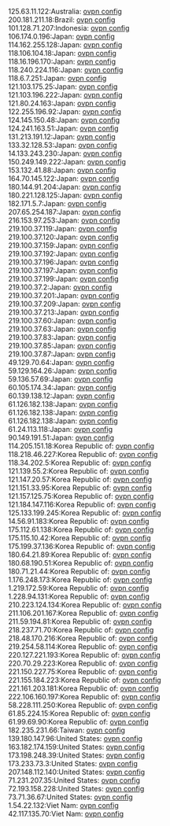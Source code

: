 125.63.11.122:Australia: [ovpn config](vpn/125_63_11_122.ovpn)  
200.181.211.18:Brazil: [ovpn config](vpn/200_181_211_18.ovpn)  
101.128.71.207:Indonesia: [ovpn config](vpn/101_128_71_207.ovpn)  
106.174.0.196:Japan: [ovpn config](vpn/106_174_0_196.ovpn)  
114.162.255.128:Japan: [ovpn config](vpn/114_162_255_128.ovpn)  
118.106.104.18:Japan: [ovpn config](vpn/118_106_104_18.ovpn)  
118.16.196.170:Japan: [ovpn config](vpn/118_16_196_170.ovpn)  
118.240.224.116:Japan: [ovpn config](vpn/118_240_224_116.ovpn)  
118.6.7.251:Japan: [ovpn config](vpn/118_6_7_251.ovpn)  
121.103.175.25:Japan: [ovpn config](vpn/121_103_175_25.ovpn)  
121.103.196.222:Japan: [ovpn config](vpn/121_103_196_222.ovpn)  
121.80.24.163:Japan: [ovpn config](vpn/121_80_24_163.ovpn)  
122.255.196.92:Japan: [ovpn config](vpn/122_255_196_92.ovpn)  
124.145.150.48:Japan: [ovpn config](vpn/124_145_150_48.ovpn)  
124.241.163.51:Japan: [ovpn config](vpn/124_241_163_51.ovpn)  
131.213.191.12:Japan: [ovpn config](vpn/131_213_191_12.ovpn)  
133.32.128.53:Japan: [ovpn config](vpn/133_32_128_53.ovpn)  
14.133.243.230:Japan: [ovpn config](vpn/14_133_243_230.ovpn)  
150.249.149.222:Japan: [ovpn config](vpn/150_249_149_222.ovpn)  
153.132.41.88:Japan: [ovpn config](vpn/153_132_41_88.ovpn)  
164.70.145.122:Japan: [ovpn config](vpn/164_70_145_122.ovpn)  
180.144.91.204:Japan: [ovpn config](vpn/180_144_91_204.ovpn)  
180.221.128.125:Japan: [ovpn config](vpn/180_221_128_125.ovpn)  
182.171.5.7:Japan: [ovpn config](vpn/182_171_5_7.ovpn)  
207.65.254.187:Japan: [ovpn config](vpn/207_65_254_187.ovpn)  
216.153.97.253:Japan: [ovpn config](vpn/216_153_97_253.ovpn)  
219.100.37.119:Japan: [ovpn config](vpn/219_100_37_119.ovpn)  
219.100.37.120:Japan: [ovpn config](vpn/219_100_37_120.ovpn)  
219.100.37.159:Japan: [ovpn config](vpn/219_100_37_159.ovpn)  
219.100.37.192:Japan: [ovpn config](vpn/219_100_37_192.ovpn)  
219.100.37.196:Japan: [ovpn config](vpn/219_100_37_196.ovpn)  
219.100.37.197:Japan: [ovpn config](vpn/219_100_37_197.ovpn)  
219.100.37.199:Japan: [ovpn config](vpn/219_100_37_199.ovpn)  
219.100.37.2:Japan: [ovpn config](vpn/219_100_37_2.ovpn)  
219.100.37.201:Japan: [ovpn config](vpn/219_100_37_201.ovpn)  
219.100.37.209:Japan: [ovpn config](vpn/219_100_37_209.ovpn)  
219.100.37.213:Japan: [ovpn config](vpn/219_100_37_213.ovpn)  
219.100.37.60:Japan: [ovpn config](vpn/219_100_37_60.ovpn)  
219.100.37.63:Japan: [ovpn config](vpn/219_100_37_63.ovpn)  
219.100.37.83:Japan: [ovpn config](vpn/219_100_37_83.ovpn)  
219.100.37.85:Japan: [ovpn config](vpn/219_100_37_85.ovpn)  
219.100.37.87:Japan: [ovpn config](vpn/219_100_37_87.ovpn)  
49.129.70.64:Japan: [ovpn config](vpn/49_129_70_64.ovpn)  
59.129.164.26:Japan: [ovpn config](vpn/59_129_164_26.ovpn)  
59.136.57.69:Japan: [ovpn config](vpn/59_136_57_69.ovpn)  
60.105.174.34:Japan: [ovpn config](vpn/60_105_174_34.ovpn)  
60.139.138.12:Japan: [ovpn config](vpn/60_139_138_12.ovpn)  
61.126.182.138:Japan: [ovpn config](vpn/61_126_182_138.ovpn)  
61.126.182.138:Japan: [ovpn config](vpn/61_126_182_138.ovpn)  
61.126.182.138:Japan: [ovpn config](vpn/61_126_182_138.ovpn)  
61.24.113.118:Japan: [ovpn config](vpn/61_24_113_118.ovpn)  
90.149.191.51:Japan: [ovpn config](vpn/90_149_191_51.ovpn)  
114.205.151.18:Korea Republic of: [ovpn config](vpn/114_205_151_18.ovpn)  
118.218.46.227:Korea Republic of: [ovpn config](vpn/118_218_46_227.ovpn)  
118.34.202.5:Korea Republic of: [ovpn config](vpn/118_34_202_5.ovpn)  
121.139.55.2:Korea Republic of: [ovpn config](vpn/121_139_55_2.ovpn)  
121.147.20.57:Korea Republic of: [ovpn config](vpn/121_147_20_57.ovpn)  
121.151.33.95:Korea Republic of: [ovpn config](vpn/121_151_33_95.ovpn)  
121.157.125.75:Korea Republic of: [ovpn config](vpn/121_157_125_75.ovpn)  
121.184.147.116:Korea Republic of: [ovpn config](vpn/121_184_147_116.ovpn)  
125.133.199.245:Korea Republic of: [ovpn config](vpn/125_133_199_245.ovpn)  
14.56.91.183:Korea Republic of: [ovpn config](vpn/14_56_91_183.ovpn)  
175.112.61.138:Korea Republic of: [ovpn config](vpn/175_112_61_138.ovpn)  
175.115.10.42:Korea Republic of: [ovpn config](vpn/175_115_10_42.ovpn)  
175.199.37.136:Korea Republic of: [ovpn config](vpn/175_199_37_136.ovpn)  
180.64.21.89:Korea Republic of: [ovpn config](vpn/180_64_21_89.ovpn)  
180.68.190.51:Korea Republic of: [ovpn config](vpn/180_68_190_51.ovpn)  
180.71.21.44:Korea Republic of: [ovpn config](vpn/180_71_21_44.ovpn)  
1.176.248.173:Korea Republic of: [ovpn config](vpn/1_176_248_173.ovpn)  
1.219.172.59:Korea Republic of: [ovpn config](vpn/1_219_172_59.ovpn)  
1.228.94.131:Korea Republic of: [ovpn config](vpn/1_228_94_131.ovpn)  
210.223.124.134:Korea Republic of: [ovpn config](vpn/210_223_124_134.ovpn)  
211.106.201.167:Korea Republic of: [ovpn config](vpn/211_106_201_167.ovpn)  
211.59.194.81:Korea Republic of: [ovpn config](vpn/211_59_194_81.ovpn)  
218.237.71.70:Korea Republic of: [ovpn config](vpn/218_237_71_70.ovpn)  
218.48.170.216:Korea Republic of: [ovpn config](vpn/218_48_170_216.ovpn)  
219.254.58.114:Korea Republic of: [ovpn config](vpn/219_254_58_114.ovpn)  
220.127.221.193:Korea Republic of: [ovpn config](vpn/220_127_221_193.ovpn)  
220.70.29.223:Korea Republic of: [ovpn config](vpn/220_70_29_223.ovpn)  
221.150.227.75:Korea Republic of: [ovpn config](vpn/221_150_227_75.ovpn)  
221.155.184.223:Korea Republic of: [ovpn config](vpn/221_155_184_223.ovpn)  
221.161.203.181:Korea Republic of: [ovpn config](vpn/221_161_203_181.ovpn)  
222.106.160.197:Korea Republic of: [ovpn config](vpn/222_106_160_197.ovpn)  
58.228.111.250:Korea Republic of: [ovpn config](vpn/58_228_111_250.ovpn)  
61.85.224.15:Korea Republic of: [ovpn config](vpn/61_85_224_15.ovpn)  
61.99.69.90:Korea Republic of: [ovpn config](vpn/61_99_69_90.ovpn)  
182.235.231.66:Taiwan: [ovpn config](vpn/182_235_231_66.ovpn)  
139.180.147.96:United States: [ovpn config](vpn/139_180_147_96.ovpn)  
163.182.174.159:United States: [ovpn config](vpn/163_182_174_159.ovpn)  
173.198.248.39:United States: [ovpn config](vpn/173_198_248_39.ovpn)  
173.233.73.3:United States: [ovpn config](vpn/173_233_73_3.ovpn)  
207.148.112.140:United States: [ovpn config](vpn/207_148_112_140.ovpn)  
71.231.207.35:United States: [ovpn config](vpn/71_231_207_35.ovpn)  
72.193.158.228:United States: [ovpn config](vpn/72_193_158_228.ovpn)  
73.71.36.67:United States: [ovpn config](vpn/73_71_36_67.ovpn)  
1.54.22.132:Viet Nam: [ovpn config](vpn/1_54_22_132.ovpn)  
42.117.135.70:Viet Nam: [ovpn config](vpn/42_117_135_70.ovpn)  
